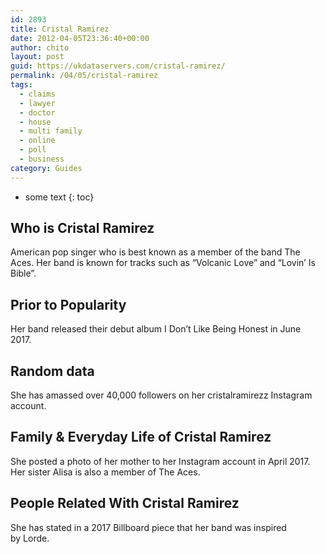```yaml
---
id: 2893
title: Cristal Ramirez
date: 2012-04-05T23:36:40+00:00
author: chito
layout: post
guid: https://ukdataservers.com/cristal-ramirez/
permalink: /04/05/cristal-ramirez
tags:
  - claims
  - lawyer
  - doctor
  - house
  - multi family
  - online
  - poll
  - business
category: Guides
---
```


* some text
{: toc}


## Who is  Cristal Ramirez
                  
                  
                  
American pop singer who is best known as a member of the band The Aces. Her band is known for tracks such as &#8220;Volcanic Love&#8221; and &#8220;Lovin&#8217; Is Bible&#8221;. 
                  
                
                
                
## Prior to Popularity 
                  
                  
                  
Her band released their debut album I Don&#8217;t Like Being Honest in June 2017. 
                  
                
                
                
## Random data 
                  
                  
                  
She has amassed over 40,000 followers on her cristalramirezz Instagram account. 
                  
                
                
                
## Family & Everyday Life of Cristal Ramirez
                  
                  
                  
She posted a photo of her mother to her Instagram account in April 2017. Her sister Alisa is also a member of The Aces.
                  
                
                
                
## People Related With  Cristal Ramirez
                  
                  
                  
She has stated in a 2017 Billboard piece that her band was inspired by Lorde. 
                  
                
              
            
          
          
          
    
    
  
